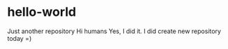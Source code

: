 # hello-world
Just another repository
Hi humans
Yes, I did it. I did create new repository today =)

